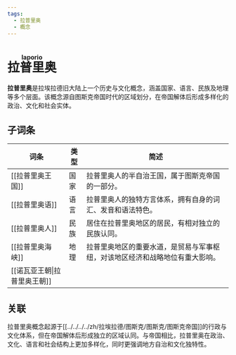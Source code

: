 ```yaml
---
tags:
  - 拉普里奥
  - 概念
---
```


# <ruby>拉普里奥<rt>laporio</rt></ruby>

**拉普里奥**是拉埃拉德旧大陆上一个历史与文化概念，涵盖国家、语言、民族及地理等多个层面。该概念源自图斯克帝国时代的区域划分，在帝国解体后形成多样化的政治、文化和社会实体。

## 子词条

| 词条                | 类型  | 简述                                     |
| ----------------- | --- | -------------------------------------- |
| [[拉普里奥王国]]        | 国家  | 拉普里奥人的半自治王国，属于图斯克帝国的一部分。               |
| [[拉普里奥语]]         | 语言  | 拉普里奥人的独特方言体系，拥有自身的词汇、发音和语法特色。          |
| [[拉普里奥人]]         | 民族  | 居住在拉普里奥地区的居民，有相对独立的民族认同。               |
| [[拉普里奥海峡]]        | 地理  | 拉普里奥地区的重要水道，是贸易与军事枢纽，对该地区经济和战略地位有重大影响。 |
| [[诺瓦亚王朝\|拉普里奥王朝]] |     |                                        |

## 关联

拉普里奥概念起源于[[../../../../zh/拉埃拉德/图斯克/图斯克/图斯克帝国]]的行政与文化体系，但在帝国解体后形成独立的区域认同。与帝国相比，拉普里奥在政治、文化、语言和社会结构上更加多样化，同时更强调地方自治和文化独特性。